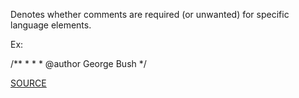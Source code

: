 Denotes whether comments are required (or unwanted) for specific language elements.

Ex:

/** * * * @author George Bush */

[SOURCE](https://pmd.github.io/pmd-5.3.3/pmd-java/rules/java/comments.html#CommentRequired)
